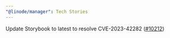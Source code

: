 ```yaml
---
"@linode/manager": Tech Stories
---
```


Update Storybook to latest to resolve CVE-2023-42282 ([#10212](https://github.com/linode/manager/pull/10212))
